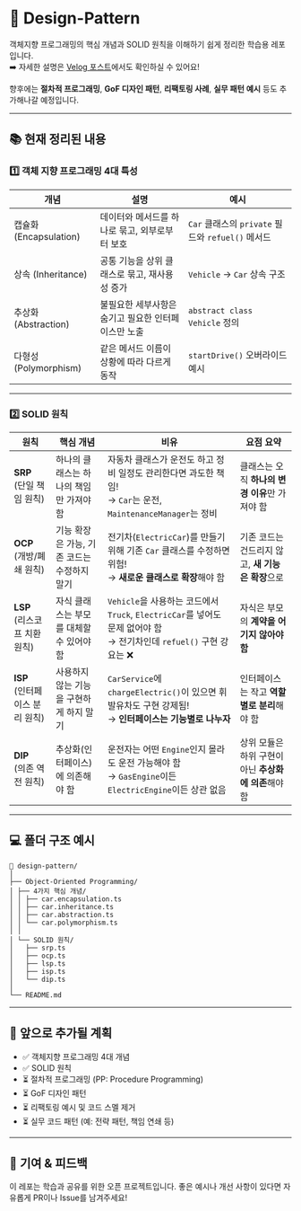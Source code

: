 # 🎯 Design-Pattern

객체지향 프로그래밍의 핵심 개념과 SOLID 원칙을 이해하기 쉽게 정리한 학습용 레포입니다.  
➡️ 자세한 설명은 [Velog 포스트](https://velog.io/@jiseong_98/series/%EB%94%94%EC%9E%90%EC%9D%B8-%ED%8C%A8%ED%84%B4)에서도 확인하실 수 있어요!

향후에는 **절차적 프로그래밍**, **GoF 디자인 패턴**, **리팩토링 사례**, **실무 패턴 예시** 등도 추가해나갈 예정입니다.

---

## 📚 현재 정리된 내용

### 1️⃣ 객체 지향 프로그래밍 4대 특성

| 개념 | 설명 | 예시 |
|------|------|------|
| 캡슐화 (Encapsulation) | 데이터와 메서드를 하나로 묶고, 외부로부터 보호 | `Car` 클래스의 `private` 필드와 `refuel()` 메서드 |
| 상속 (Inheritance) | 공통 기능을 상위 클래스로 묶고, 재사용성 증가 | `Vehicle` → `Car` 상속 구조 |
| 추상화 (Abstraction) | 불필요한 세부사항은 숨기고 필요한 인터페이스만 노출 | `abstract class Vehicle` 정의 |
| 다형성 (Polymorphism) | 같은 메서드 이름이 상황에 따라 다르게 동작 | `startDrive()` 오버라이드 예시 |

---

### 2️⃣ SOLID 원칙

| 원칙 | 핵심 개념 | 비유 | 요점 요약 |
|------|------------|---------------------|------------|
| **SRP**<br>(단일 책임 원칙) | 하나의 클래스는 하나의 책임만 가져야 함 | 자동차 클래스가 운전도 하고 정비 일정도 관리한다면 과도한 책임!<br>→ `Car`는 운전, `MaintenanceManager`는 정비 | 클래스는 오직 **하나의 변경 이유**만 가져야 함 |
| **OCP**<br>(개방/폐쇄 원칙) | 기능 확장은 가능, 기존 코드는 수정하지 말기 | 전기차(`ElectricCar`)를 만들기 위해 기존 `Car` 클래스를 수정하면 위험!<br>→ **새로운 클래스로 확장**해야 함 | 기존 코드는 건드리지 않고, **새 기능은 확장**으로 |
| **LSP**<br>(리스코프 치환 원칙) | 자식 클래스는 부모를 대체할 수 있어야 함 | `Vehicle`을 사용하는 코드에서 `Truck`, `ElectricCar`를 넣어도 문제 없어야 함<br>→ 전기차인데 `refuel()` 구현 강요는 ❌ | 자식은 부모의 **계약을 어기지 않아야 함** |
| **ISP**<br>(인터페이스 분리 원칙) | 사용하지 않는 기능을 구현하게 하지 말기 | `CarService`에 `chargeElectric()`이 있으면 휘발유차도 구현 강제됨!<br>→ **인터페이스는 기능별로 나누자** | 인터페이스는 작고 **역할별로 분리**해야 함 |
| **DIP**<br>(의존 역전 원칙) | 추상화(인터페이스)에 의존해야 함 | 운전자는 어떤 `Engine`인지 몰라도 운전 가능해야 함<br>→ `GasEngine`이든 `ElectricEngine`이든 상관 없음 | 상위 모듈은 하위 구현이 아닌 **추상화에 의존**해야 함 |

---

## 💻 폴더 구조 예시 <br>
```
📁 design-pattern/
│ 
├── Object-Oriented Programming/ 
│ ├── 4가지 핵심 개념/ 
│ │ ├── car.encapsulation.ts 
│ │ ├── car.inheritance.ts 
│ │ ├── car.abstraction.ts 
│ │ └── car.polymorphism.ts 
│ │ 
│ └── SOLID 원칙/ 
│   ├── srp.ts 
│   ├── ocp.ts 
│   ├── lsp.ts 
│   ├── isp.ts 
│   └── dip.ts 
│ 
└── README.md 
```


---
## 🔮 앞으로 추가될 계획
- ✅ 객체지향 프로그래밍 4대 개념
- ✅ SOLID 원칙
- ⏳ 절차적 프로그래밍 (PP: Procedure Programming)
- ⏳ GoF 디자인 패턴
- ⏳ 리팩토링 예시 및 코드 스멜 제거
- ⏳ 실무 코드 패턴 (예: 전략 패턴, 책임 연쇄 등)

---
## 🙌 기여 & 피드백
이 레포는 학습과 공유를 위한 오픈 프로젝트입니다.
좋은 예시나 개선 사항이 있다면 자유롭게 PR이나 Issue를 남겨주세요!
